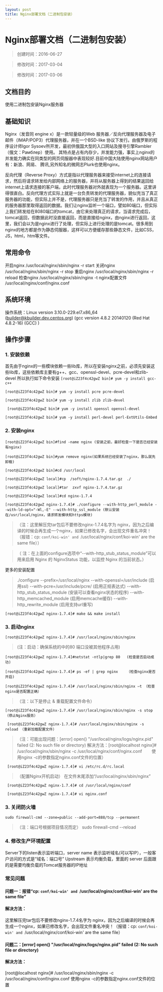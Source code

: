 ```yaml
---
layout: post
title: Nginx部署文档（二进制包安装）
---
```

# Nginx部署文档（二进制包安装）
> 创建时间：2016-06-27

> 修改时间：2017-03-04 

> 修改时间：2017-03-06

## 文档目的
使用二进制包安装Nginx服务器

## 基础知识
Nginx（发音同 engine x）是一款轻量级的Web 服务器／反向代理服务器及电子邮件（IMAP/POP3）代理服务器，并在一个BSD-like 协议下发行。由俄罗斯的程序设计师Igor Sysoev所开发，最初供俄国大型的入口网站及搜寻引擎Rambler（俄文：Рамблер）使用。 其特点是占有内存少，并发能力强，事实上nginx的并发能力确实在同类型的网页伺服器中表现较好.目前中国大陆使用nginx网站用户有：新浪、网易、 腾讯,另外知名的微网志Plurk也使用nginx。

反向代理（Reverse Proxy）方式是指以代理服务器来接受internet上的连接请求，然后将请求转发给内部网络上的服务器，并将从服务器上得到的结果返回给internet上请求连接的客户端，此时代理服务器对外就表现为一个服务器。这里讲得很直白。反向代理方式实际上就是一台负责转发的代理服务器，貌似充当了真正服务器的功能，但实际上并不是，代理服务器只是充当了转发的作用，并且从真正的服务器那里取得返回的数据。我们让nginx监听一个端口，譬如80端口，但实际上我们转发给在8080端口的tomcat，由它来处理真正的请求，当请求完成后，tomcat返回，但数据此时没直接返回，而是直接给nginx，由nginx进行返回，这里，我们会以为是nginx进行了处理，但实际上进行处理的是tomcat。很多用到nginx的地方都是作为静态伺服器，这样可以方便缓存那些静态文件，比如CSS，JS，html，htm等文件。

## 常用命令
开启nginx	/usr/local/nginx/sbin/nginx -r start
关闭nginx	/usr/local/nginx/sbin/nginx -r stop
重启nginx 	/usr/local/nginx/sbin/nginx -r reload
检查nginx	/usr/local/nginx/sbin/nginx -t
nginx配置文件	/usr/local/nginx/conf/nginx.conf
	

## 系统环境
操作系统：Linux version 3.10.0-229.el7.x86_64 (builder@kbuilder.dev.centos.org) (gcc version 4.8.2 20140120 (Red Hat 4.8.2-16) (GCC) )



## 操作步骤
### 1. 安装依赖
首先由于nginx的一些模块依赖一些lib库，所以在安装nginx之前，必须先安装这些lib库，这些依赖库主要有g++、gcc、openssl-devel、pcre-devel和zlib-devel 所以执行如下命令安装
```[root@iZ23f4c42gwZ bin]# yum -y install gcc-c++```

```[root@iZ23f4c42gwZ bin]# yum -y install pcre pcre-devel```

```[root@iZ23f4c42gwZ bin]# yum -y install zlib zlib-devel```

``` [root@iZ23f4c42gwZ bin]# yum -y install openssl openssl-devel```

```[root@iZ23f4c42gwZ bin]# yum -y install perl-devel perl-ExtUtils-Embed```

### 2. 安装nginx
```[root@iZ23f4c42gwZ bin]#find -name nginx (安装之前，最好检查一下是否已经安装有nginx)```

```[root@iZ23f4c42gwZ bin]#yum remove nginx(如果系统已经安装了nginx，那么就先卸载)```

```[root@iZ23f4c42gwZ bin]#cd /usr/local```

```[root@iZ23f4c42gwZ local]#cp  /soft/nginx-1.7.4.tar.gz  ./```

```[root@iZ23f4c42gwZ local]#tar  zxvf nginx-1.7.4.tar.gz```

```[root@iZ23f4c42gwZ local]#cd nginx-1.7.4```

```[root@iZ23f4c42gwZ nginx-1.7.4]# ./configure --with-http_perl_module --with-ld-opt="-Wl,-E" --with-http_ssl_module (默认安装在/usr/local/nginx，请求转发模块和https模块)```

>（注：这里解压完tar包后不要修改nginx-1.7.4名字为 nginx，因为之后编译的时候会再生成一个nginx，如果已修改名字，会出现文件重名冲突！（报错：cp: `conf/koi-win' and `/usr/local/nginx/conf/koi-win' are the same file））

>（ 注：在上面的configure选项中“--with-http_stub_status_module”可以用来启用 Nginx 的 NginxStatus 功能，以监控 Nginx 的当前状态。）

更多的安装配置 
>./configure --prefix=/usr/local/nginx 
--with-openssl=/usr/include (启用ssl) 
--with-pcre=/usr/include/pcre/ (启用正规表达式) 
--with-http_stub_status_module (安装可以查看nginx状态的程序) 
--with-http_memcached_module (启用memcache缓存) 
--with-http_rewrite_module (启用支持url重写)
  
```[root@iZ23f4c42gwZ nginx-1.7.4]# make && make install```

### 3. 启动nginx
```[root@iZ23f4c42gwZ nginx-1.7.4]# /usr/local/nginx/sbin/nginx ```
>(注：启动：确保系统的中的80 端口没被其他程序占用)

```[root@iZ23f4c42gwZ nginx-1.7.4]#netstat -ntlp|grep 80   (检查是否启动成功)```

```[root@iZ23f4c42gwZ nginx-1.7.4]# ps -ef | grep nginx    （检查nginx是否开启)```

```[root@iZ23f4c42gwZ nginx-1.7.4]# /usr/local/nginx/sbin/nginx –t （检查nginx是否配置正确）```

> （注：以下是停止 & 重载配置文件命令）

```[root@iZ23f4c42gwZ nginx-1.7.4]# /usr/local/nginx/sbin/nginx -s stop （停止Nginx服务）```

``` [root@iZ23f4c42gwZ nginx-1.7.4]# /usr/local/nginx/sbin/nginx -s reload （重新加载配置文件）```
 
>（注：可能出现问题：[error] open() "/usr/local/nginx/logs/nginx.pid" failed (2: No such file or directory)
解决方法：[root@localhost nginx]# /usr/local/nginx/sbin/nginx -c /usr/local/nginx/conf/nginx.conf
　　使用nginx -c的参数指定nginx.conf文件的位置）
 
``` [root@iZ23f4c42gwZ nginx-1.7.4]# vi /etc/rc.d/rc.local```
>（配置Nginx开机启动）
在文件末尾添加“/usr/local/nginx/sbin/nginx”
 
``` [root@iZ23f4c42gwZ nginx-1.7.4]# cd /usr/local/nginx/conf```

``` [root@iZ23f4c42gwZ nginx-1.7.4]# vi nginx.conf```
  

### 3. 关闭防火墙

``` sudo firewall-cmd --zone=public --add-port=888/tcp --permanent  ```
>（注：端口号根据项目情况而定）
sudo firewall-cmd --reload


### 4. 修改生产环境配置

Server下的listen表示监听端口，server name 表示监听域名(可以写IP），一般客户访问的方式是“域名：端口号”
Upstream 表示均衡负载，里面的 server 后面跟的是需要均衡负载的Tomcat服务器的IP地址




### 常见问题
#### 问题一：报错“cp: `conf/koi-win' and `/usr/local/nginx/conf/koi-win' are the same file”


#### 解决方法：

这里解压完tar包后不要修改nginx-1.7.4名字为 nginx，因为之后编译的时候会再生成一个nginx，如果已修改名字，会出现文件重名冲突！（报错：cp: `conf/koi-win' and `/usr/local/nginx/conf/koi-win' are the same file）



#### 问题二：[error] open() "/usr/local/nginx/logs/nginx.pid" failed (2: No such file or directory)
#### 解决方法：
[root@localhost nginx]# /usr/local/nginx/sbin/nginx -c /usr/local/nginx/conf/nginx.conf    使用nginx -c的参数指定nginx.conf文件的位置


